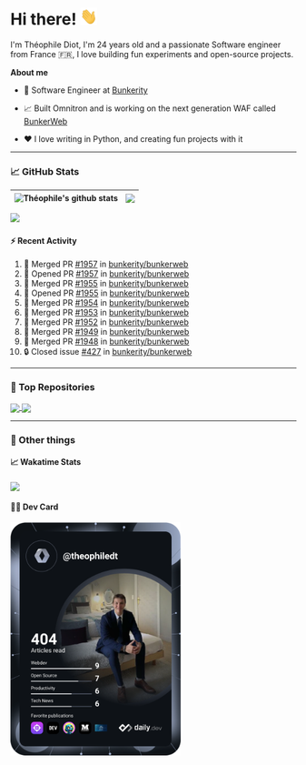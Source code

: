 # Hi there! <img src="./wave.gif" width="30px" height="30px" />

I'm Théophile Diot, I'm 24 years old and a passionate Software engineer from France 🇫🇷, I love building fun experiments and open-source projects.

**About me**

- 💼 Software Engineer at [Bunkerity](https://www.bunkerity.com/)

- 📈 Built Omnitron and is working on the next generation WAF called [BunkerWeb](https://www.bunkerweb.io)

- ❤️ I love writing in Python, and creating fun projects with it

---

### 📈 GitHub Stats

| <img align="center" src="https://github-readme-stats.vercel.app/api?username=TheophileDiot&show_icons=true&include_all_commits=true&theme=algolia&hide_border=true&rank_icon=github" alt="Théophile's github stats" /> | <img align="center" src="https://github-readme-stats.vercel.app/api/top-langs/?username=TheophileDiot&layout=compact&theme=algolia&hide_border=true" /> |
| ---------------------------------------------------------------------------------------------------------------------------------------------------------------------------------------------------------------------- | ------------------------------------------------------------------------------------------------------------------------------------------------------- |

![](https://github-readme-activity-graph.vercel.app/graph?username=TheophileDiot&theme=tokyo-night)

#### :zap: Recent Activity

<!--START_SECTION:activity-->
1. 🎉 Merged PR [#1957](https://github.com/bunkerity/bunkerweb/pull/1957) in [bunkerity/bunkerweb](https://github.com/bunkerity/bunkerweb)
2. 💪 Opened PR [#1957](https://github.com/bunkerity/bunkerweb/pull/1957) in [bunkerity/bunkerweb](https://github.com/bunkerity/bunkerweb)
3. 🎉 Merged PR [#1955](https://github.com/bunkerity/bunkerweb/pull/1955) in [bunkerity/bunkerweb](https://github.com/bunkerity/bunkerweb)
4. 💪 Opened PR [#1955](https://github.com/bunkerity/bunkerweb/pull/1955) in [bunkerity/bunkerweb](https://github.com/bunkerity/bunkerweb)
5. 🎉 Merged PR [#1954](https://github.com/bunkerity/bunkerweb/pull/1954) in [bunkerity/bunkerweb](https://github.com/bunkerity/bunkerweb)
6. 🎉 Merged PR [#1953](https://github.com/bunkerity/bunkerweb/pull/1953) in [bunkerity/bunkerweb](https://github.com/bunkerity/bunkerweb)
7. 🎉 Merged PR [#1952](https://github.com/bunkerity/bunkerweb/pull/1952) in [bunkerity/bunkerweb](https://github.com/bunkerity/bunkerweb)
8. 🎉 Merged PR [#1949](https://github.com/bunkerity/bunkerweb/pull/1949) in [bunkerity/bunkerweb](https://github.com/bunkerity/bunkerweb)
9. 🎉 Merged PR [#1948](https://github.com/bunkerity/bunkerweb/pull/1948) in [bunkerity/bunkerweb](https://github.com/bunkerity/bunkerweb)
10. 🔒 Closed issue [#427](https://github.com/bunkerity/bunkerweb/issues/427) in [bunkerity/bunkerweb](https://github.com/bunkerity/bunkerweb)
<!--END_SECTION:activity-->

---

### 🔧 Top Repositories

<a href="https://github.com/bunkerity/bunkerweb">
  <img align="center" src="https://github-readme-stats.vercel.app/api/pin/?username=Bunkerity&repo=bunkerweb&theme=algolia" />
</a>
<a href="https://github.com/TheophileDiot/Omnitron">
  <img align="center" src="https://github-readme-stats.vercel.app/api/pin/?username=TheophileDiot&repo=Omnitron&theme=algolia" />
</a>

---

### 🎉 Other things

#### 📈 Wakatime Stats

<a href="https://wakatime.com/@theophile_bunkerity">
  <img align="center" src="https://github-readme-stats.vercel.app/api/wakatime?username=3aa5ce41-c253-43d9-8441-a721e446a45f&layout=compact&theme=algolia" />
</a>

#### 👨‍💻 Dev Card

<a href="https://app.daily.dev/TheophileDt">
  <img src="./devcard.svg" width="300" alt="Théophile Diot's Dev Card"/>
</a>
